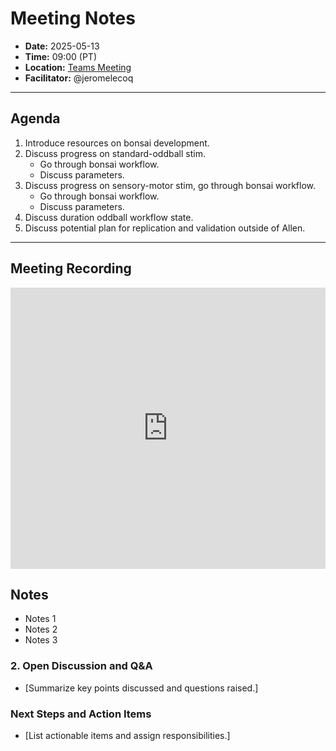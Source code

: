 # Meeting Notes
- **Date:** 2025-05-13
- **Time:** 09:00 (PT)
- **Location:** [Teams Meeting](https://teams.microsoft.com/l/meetup-join/19%3ameeting_Y2Q3MDViNGMtOTIwMC00ZjMzLTk3MjMtYWU3MDhiMzZjYmM1%40thread.v2/0?context=%7b%22Tid%22%3a%2232669cd6-737f-4b39-8bdd-d6951120d3fc%22%2c%22Oid%22%3a%229396d18b-b5cf-4bed-98a0-1cfb7dc82663%22%7d)
- **Facilitator:** @jeromelecoq
  
---

## Agenda

1. Introduce resources on bonsai development.
2. Discuss progress on standard-oddball stim.
     - Go through bonsai workflow.
     - Discuss parameters.
4. Discuss progress on sensory-motor stim, go through bonsai workflow.
     - Go through bonsai workflow.
     - Discuss parameters.
7. Discuss duration oddball workflow state.
8. Discuss potential plan for replication and validation outside of Allen. 


---

## Meeting Recording

<div class="video-wrapper">
    <iframe width="100%" height="450" src="https://www.youtube.com/embed/12tiqefrExs" title="OpenScope Predictive Processing Meeting - May 13, 2025" frameborder="0" allow="accelerometer; autoplay; clipboard-write; encrypted-media; gyroscope; picture-in-picture; web-share" allowfullscreen></iframe>
</div>


## Notes

- Notes 1
- Notes 2
- Notes 3

### 2. Open Discussion and Q&A
- [Summarize key points discussed and questions raised.]

### Next Steps and Action Items
- [List actionable items and assign responsibilities.]
